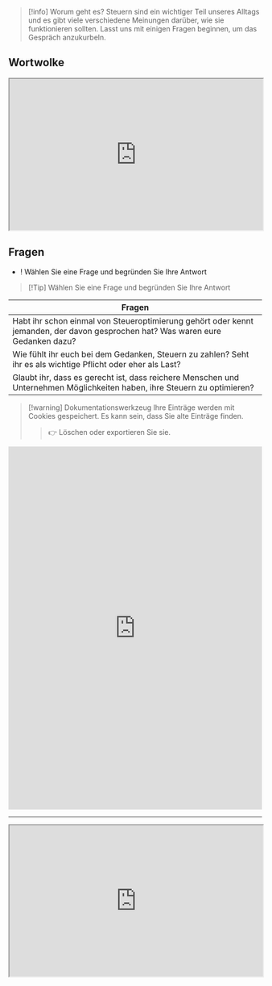 >[!info] Worum geht es?
>Steuern sind ein wichtiger Teil unseres Alltags und es gibt viele verschiedene Meinungen darüber, wie sie funktionieren sollten. Lasst uns mit einigen Fragen beginnen, um das Gespräch anzukurbeln.

## Wortwolke

<iframe src="https://pollev-embeds.com/free_text_polls/le5PRVOIkmel4KnjaMkoc/respond" width="100%" height="300px"></iframe>

## Fragen
- ! Wählen Sie eine Frage und begründen Sie Ihre Antwort 
>[!Tip] Wählen Sie eine Frage und begründen Sie Ihre Antwort

| Fragen                                                                                                                          |
| ------------------------------------------------------------------------------------------------------------------------------- |
| Habt ihr schon einmal von Steueroptimierung gehört oder kennt jemanden, der davon gesprochen hat? Was waren eure Gedanken dazu? |
| Wie fühlt ihr euch bei dem Gedanken, Steuern zu zahlen? Seht ihr es als wichtige Pflicht oder eher als Last?                    |
| Glaubt ihr, dass es gerecht ist, dass reichere Menschen und Unternehmen Möglichkeiten haben, ihre Steuern zu optimieren?        |

>[!warning] Dokumentationswerkzeug 
>Ihre Einträge werden mit Cookies gespeichert. Es kann sein, dass Sie alte Einträge finden. 
>>👉 Löschen oder exportieren Sie sie.

<iframe src="https://app.Lumi.education/api/v1/run/rdWSOq/embed" width="100%" height="720" frameborder="0" allowfullscreen="allowfullscreen" allow="geolocation *; microphone *; camera *; midi *; encrypted-media *"></iframe>

---
<iframe src="https://pollev-embeds.com/free_text_polls/le5PRVOIkmel4KnjaMkoc/results" width="100%" height="300px"></iframe>


